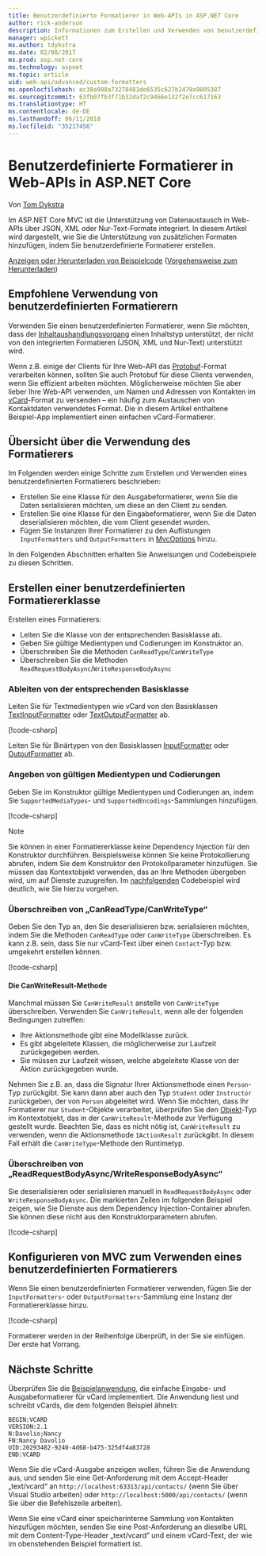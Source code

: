 ```yaml
---
title: Benutzerdefinierte Formatierer in Web-APIs in ASP.NET Core
author: rick-anderson
description: Informationen zum Erstellen und Verwenden von benutzerdefinierten Formatierern für Web-APIs in ASP.NET Core.
manager: wpickett
ms.author: tdykstra
ms.date: 02/08/2017
ms.prod: asp.net-core
ms.technology: aspnet
ms.topic: article
uid: web-api/advanced/custom-formatters
ms.openlocfilehash: ec38a988a73278481de6535c627b2479a9805387
ms.sourcegitcommit: 63fb07fb3f71b32daf2c9466e132f2e7cc617163
ms.translationtype: HT
ms.contentlocale: de-DE
ms.lasthandoff: 06/11/2018
ms.locfileid: "35217456"
---
```

# <a name="custom-formatters-in-aspnet-core-web-api"></a>Benutzerdefinierte Formatierer in Web-APIs in ASP.NET Core

Von [Tom Dykstra](https://github.com/tdykstra)

Im ASP.NET Core MVC ist die Unterstützung von Datenaustausch in Web-APIs über JSON, XML oder Nur-Text-Formate integriert. In diesem Artikel wird dargestellt, wie Sie die Unterstützung von zusätzlichen Formaten hinzufügen, indem Sie benutzerdefinierte Formatierer erstellen.

[Anzeigen oder Herunterladen von Beispielcode](https://github.com/aspnet/Docs/tree/master/aspnetcore/web-api/advanced/custom-formatters/sample) ([Vorgehensweise zum Herunterladen](xref:tutorials/index#how-to-download-a-sample))

## <a name="when-to-use-custom-formatters"></a>Empfohlene Verwendung von benutzerdefinierten Formatierern

Verwenden Sie einen benutzerdefinierten Formatierer, wenn Sie möchten, dass der [Inhaltaushandlungsvorgang](xref:web-api/advanced/formatting#content-negotiation) einen Inhaltstyp unterstützt, der nicht von den integrierten Formatieren (JSON, XML und Nur-Text) unterstützt wird.

Wenn z.B. einige der Clients für Ihre Web-API das [Protobuf](https://github.com/google/protobuf)-Format verarbeiten können, sollten Sie auch Protobuf für diese Clients verwenden, wenn Sie effizient arbeiten möchten. Möglicherweise möchten Sie aber lieber Ihre Web-API verwenden, um Namen und Adressen von Kontakten im [vCard](https://wikipedia.org/wiki/VCard)-Format zu versenden – ein häufig zum Austauschen von Kontaktdaten verwendetes Format. Die in diesem Artikel enthaltene Beispiel-App implementiert einen einfachen vCard-Formatierer.

## <a name="overview-of-how-to-use-a-custom-formatter"></a>Übersicht über die Verwendung des Formatierers

Im Folgenden werden einige Schritte zum Erstellen und Verwenden eines benutzerdefinierten Formatierers beschrieben:

* Erstellen Sie eine Klasse für den Ausgabeformatierer, wenn Sie die Daten serialisieren möchten, um diese an den Client zu senden.
* Erstellen Sie eine Klasse für den Eingabeformatierer, wenn Sie die Daten deserialisieren möchten, die vom Client gesendet wurden.
* Fügen Sie Instanzen Ihrer Formatierer zu den Auflistungen `InputFormatters` und `OutputFormatters` in [MvcOptions](/dotnet/api/microsoft.aspnetcore.mvc.mvcoptions) hinzu.

In den Folgenden Abschnitten erhalten Sie Anweisungen und Codebeispiele zu diesen Schritten.

## <a name="how-to-create-a-custom-formatter-class"></a>Erstellen einer benutzerdefinierten Formatiererklasse

Erstellen eines Formatierers:

* Leiten Sie die Klasse von der entsprechenden Basisklasse ab.
* Geben Sie gültige Medientypen und Codierungen im Konstruktor an.
* Überschreiben Sie die Methoden `CanReadType`/`CanWriteType`
* Überschreiben Sie die Methoden `ReadRequestBodyAsync`/`WriteResponseBodyAsync`
  
### <a name="derive-from-the-appropriate-base-class"></a>Ableiten von der entsprechenden Basisklasse

Leiten Sie für Textmedientypen wie vCard von den Basisklassen [TextInputFormatter](/dotnet/api/microsoft.aspnetcore.mvc.formatters.textinputformatter) oder [TextOutputFormatter](/dotnet/api/microsoft.aspnetcore.mvc.formatters.textoutputformatter) ab.

[!code-csharp[](custom-formatters/sample/Formatters/VcardOutputFormatter.cs?name=classdef)]

Leiten Sie für Binärtypen von den Basisklassen [InputFormatter](/dotnet/api/microsoft.aspnetcore.mvc.formatters.inputformatter) oder [OutputFormatter](/dotnet/api/microsoft.aspnetcore.mvc.formatters.outputformatter) ab.

### <a name="specify-valid-media-types-and-encodings"></a>Angeben von gültigen Medientypen und Codierungen

Geben Sie im Konstruktor gültige Medientypen und Codierungen an, indem Sie `SupportedMediaTypes`- und `SupportedEncodings`-Sammlungen hinzufügen.

[!code-csharp[](custom-formatters/sample/Formatters/VcardOutputFormatter.cs?name=ctor&highlight=3,5-6)]

> [!NOTE]
> Sie können in einer Formatiererklasse keine Dependency Injection für den Konstruktor durchführen. Beispielsweise können Sie keine Protokollierung abrufen, indem Sie dem Konstruktor den Protokollparameter hinzufügen. Sie müssen das Kontextobjekt verwenden, das an Ihre Methoden übergeben wird, um auf Dienste zuzugreifen. Im [nachfolgenden](#read-write) Codebeispiel wird deutlich, wie Sie hierzu vorgehen.

### <a name="override-canreadtypecanwritetype"></a>Überschreiben von „CanReadType/CanWriteType“

Geben Sie den Typ an, den Sie deserialisieren bzw. serialisieren möchten, indem Sie die Methoden `CanReadType` oder `CanWriteType` überschreiben. Es kann z.B. sein, dass Sie nur vCard-Text über einen `Contact`-Typ bzw. umgekehrt erstellen können.

[!code-csharp[](custom-formatters/sample/Formatters/VcardOutputFormatter.cs?name=canwritetype)]

#### <a name="the-canwriteresult-method"></a>Die CanWriteResult-Methode

Manchmal müssen Sie `CanWriteResult` anstelle von `CanWriteType` überschreiben. Verwenden Sie `CanWriteResult`, wenn alle der folgenden Bedingungen zutreffen:

* Ihre Aktionsmethode gibt eine Modellklasse zurück.
* Es gibt abgeleitete Klassen, die möglicherweise zur Laufzeit zurückgegeben werden.
* Sie müssen zur Laufzeit wissen, welche abgeleitete Klasse von der Aktion zurückgegeben wurde.

Nehmen Sie z.B. an, dass die Signatur Ihrer Aktionsmethode einen `Person`-Typ zurückgibt. Sie kann dann aber auch den Typ `Student` oder `Instructor` zurückgeben, der von `Person` abgeleitet wird. Wenn Sie möchten, dass Ihr Formatierer nur `Student`-Objekte verarbeitet, überprüfen Sie den [Objekt](/dotnet/api/microsoft.aspnetcore.mvc.formatters.outputformattercanwritecontext#Microsoft_AspNetCore_Mvc_Formatters_OutputFormatterCanWriteContext_Object)-Typ im Kontextobjekt, das in der `CanWriteResult`-Methode zur Verfügung gestellt wurde. Beachten Sie, dass es nicht nötig ist, `CanWriteResult` zu verwenden, wenn die Aktionsmethode `IActionResult` zurückgibt. In diesem Fall erhält die `CanWriteType`-Methode den Runtimetyp.

<a id="read-write"></a>
### <a name="override-readrequestbodyasyncwriteresponsebodyasync"></a>Überschreiben von „ReadRequestBodyAsync/WriteResponseBodyAsync“

Sie deserialisieren oder serialisieren manuell in `ReadRequestBodyAsync` oder `WriteResponseBodyAsync`. Die markierten Zeilen im folgenden Beispiel zeigen, wie Sie Dienste aus dem Dependency Injection-Container abrufen. Sie können diese nicht aus den Konstruktorparametern abrufen.

[!code-csharp[](custom-formatters/sample/Formatters/VcardOutputFormatter.cs?name=writeresponse&highlight=3-4)]

## <a name="how-to-configure-mvc-to-use-a-custom-formatter"></a>Konfigurieren von MVC zum Verwenden eines benutzerdefinierten Formatierers

Wenn Sie einen benutzerdefinierten Formatierer verwenden, fügen Sie der `InputFormatters`- oder `OutputFormatters`-Sammlung eine Instanz der Formatiererklasse hinzu.

[!code-csharp[](custom-formatters/sample/Startup.cs?name=mvcoptions&highlight=3-4)]

Formatierer werden in der Reihenfolge überprüft, in der Sie sie einfügen. Der erste hat Vorrang.

## <a name="next-steps"></a>Nächste Schritte

Überprüfen Sie die [Beispielanwendung](https://github.com/aspnet/Docs/tree/master/aspnetcore/web-api/advanced/custom-formatters/sample), die einfache Eingabe- und Ausgabeformatierer für vCard implementiert. Die Anwendung liest und schreibt vCards, die dem folgenden Beispiel ähneln:

```
BEGIN:VCARD
VERSION:2.1
N:Davolio;Nancy
FN:Nancy Davolio
UID:20293482-9240-4d68-b475-325df4a83728
END:VCARD
```

Wenn Sie die vCard-Ausgabe anzeigen wollen, führen Sie die Anwendung aus, und senden Sie eine Get-Anforderung mit dem Accept-Header „text/vcard“ an `http://localhost:63313/api/contacts/` (wenn Sie über Visual Studio arbeiten) oder `http://localhost:5000/api/contacts/` (wenn Sie über die Befehlszeile arbeiten).

Wenn Sie eine vCard einer speicherinterne Sammlung von Kontakten hinzufügen möchten, senden Sie eine Post-Anforderung an dieselbe URL mit dem Content-Type-Header „text/vcard“ und einem vCard-Text, der wie im obenstehenden Beispiel formatiert ist.
